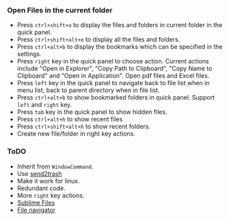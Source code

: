 ### Open Files in the current folder

- Press `ctrl+shift+o` to display the files and folders in current 
folder in the quick panel. 
- Press `ctrl+shift+alt+o` to display all the files and folders.
- Press `ctrl+alt+b` to display the bookmarks which can be specified in the settings.
- Press `right` key in the quick panel to choose action. Current 
actions include "Open in Explorer", "Copy Path to Clipboard", "Copy Name
to Clipboard" and "Open in Application". Open pdf files and Excel files.
- Press `left` key in the quick panel to navigate back to file list when
in menu list, back to parent directory when in file list.
- Press `ctrl+alt+b` to show bookmarked folders in quick panel. Support 
`left` and `right` key.
- Press `tab` key in the quick panel to show hidden files.
- Press `ctrl+alt+h` to show recent files
- Press `ctrl+shift+alt+h` to show recent folders.
- Create new file/folder in right key actions.

### ToDO

- Inherit from `WindowCommand`.
- Use [send2trash](https://github.com/hsoft/send2trash/blob/master/send2trash/plat_win.py)
- Make it work for linux.
- Redundant code.
- More `right` key actions.
- [Sublime Files](https://packagecontrol.io/packages/Sublime%20Files)
- [File navigator](https://packagecontrol.io/packages/File%20Navigator)